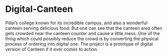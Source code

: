 # Digital-Canteen
Pillai’s college known for its incredible campus, and also a wonderful canteen serving delicious food. But one can see that the canteen area often gets crowded near the canteen counter and cause a little mess. One of the thing which could possibly reduce the crowd is by converting the physical process of ordering into digital one. The project is a prototype of digital version of Canteen if it ever comes to action.  

